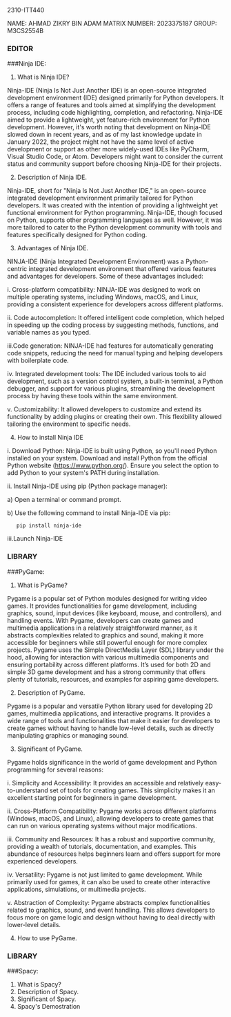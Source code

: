 2310-ITT440

NAME: AHMAD ZIKRY BIN ADAM
MATRIX NUMBER: 2023375187
GROUP: M3CS2554B

### EDITOR

###Ninja IDE:

1) What is Ninja IDE?

Ninja-IDE (Ninja Is Not Just Another IDE) is an open-source integrated development environment (IDE) designed primarily for Python developers. It offers a range of features and tools aimed at simplifying the development process, including code highlighting, completion, and refactoring. Ninja-IDE aimed to provide a lightweight, yet feature-rich environment for Python development. However, it's worth noting that development on Ninja-IDE slowed down in recent years, and as of my last knowledge update in January 2022, the project might not have the same level of active development or support as other more widely-used IDEs like PyCharm, Visual Studio Code, or Atom. Developers might want to consider the current status and community support before choosing Ninja-IDE for their projects.
   
2) Description of Ninja IDE.

Ninja-IDE, short for "Ninja Is Not Just Another IDE," is an open-source integrated development environment primarily tailored for Python developers. It was created with the intention of providing a lightweight yet functional environment for Python programming. Ninja-IDE, though focused on Python, supports other programming languages as well. However, it was more tailored to cater to the Python development community with tools and features specifically designed for Python coding.

3) Advantages of Ninja IDE.

NINJA-IDE (Ninja Integrated Development Environment) was a Python-centric integrated development environment that offered various features and advantages for developers. Some of these advantages included:

i.  Cross-platform compatibility: NINJA-IDE was designed to work on multiple operating systems, including Windows, macOS, and Linux, providing a consistent experience for developers across different platforms.

ii. Code autocompletion: It offered intelligent code completion, which helped in speeding up the coding process by suggesting methods, functions, and variable names as you typed.

iii.Code generation: NINJA-IDE had features for automatically generating code snippets, reducing the need for manual typing and helping developers with boilerplate code.

iv. Integrated development tools: The IDE included various tools to aid development, such as a version control system, a built-in terminal, a Python debugger, and support for various plugins, streamlining the development process by having these tools within the same environment.

v.  Customizability: It allowed developers to customize and extend its functionality by adding plugins or creating their own. This flexibility allowed tailoring the environment to specific needs.
  
4) How to install Ninja IDE

i.  Download Python: Ninja-IDE is built using Python, so you'll need Python installed on your system. Download and install Python from the official Python website (https://www.python.org/). Ensure you select the option to add Python to your system's PATH during installation.

ii. Install Ninja-IDE using pip (Python package manager):
    
   a) Open a terminal or command prompt.
   
   b) Use the following command to install Ninja-IDE via pip:
    
       pip install ninja-ide

iii.Launch Ninja-IDE

### LIBRARY

###PyGame:

1) What is PyGame?

Pygame is a popular set of Python modules designed for writing video games. It provides functionalities for game development, including graphics, sound, input devices (like keyboard, mouse, and controllers), and handling events. With Pygame, developers can create games and multimedia applications in a relatively straightforward manner, as it abstracts complexities related to graphics and sound, making it more accessible for beginners while still powerful enough for more complex projects. Pygame uses the Simple DirectMedia Layer (SDL) library under the hood, allowing for interaction with various multimedia components and ensuring portability across different platforms. It’s used for both 2D and simple 3D game development and has a strong community that offers plenty of tutorials, resources, and examples for aspiring game developers.

2) Description of PyGame.

Pygame is a popular and versatile Python library used for developing 2D games, multimedia applications, and interactive programs. It provides a wide range of tools and functionalities that make it easier for developers to create games without having to handle low-level details, such as directly manipulating graphics or managing sound.

3) Significant of PyGame.

Pygame holds significance in the world of game development and Python programming for several reasons:

i.   Simplicity and Accessibility: It provides an accessible and relatively easy-to-understand set of tools for creating games. This simplicity makes it an excellent starting point for beginners in game development.

ii.  Cross-Platform Compatibility: Pygame works across different platforms (Windows, macOS, and Linux), allowing developers to create games that can run on various operating systems without major modifications.

iii. Community and Resources: It has a robust and supportive community, providing a wealth of tutorials, documentation, and examples. This abundance of resources helps beginners learn and offers support for more experienced developers.

iv.  Versatility: Pygame is not just limited to game development. While primarily used for games, it can also be used to create other interactive applications, simulations, or multimedia projects.

v.   Abstraction of Complexity: Pygame abstracts complex functionalities related to graphics, sound, and event handling. This allows developers to focus more on game logic and design without having to deal directly with lower-level details. 

4) How to use  PyGame.


### LIBRARY

###Spacy:

1) What is Spacy?
2) Description of Spacy.
3) Significant of Spacy.
4) Spacy's Demostration


